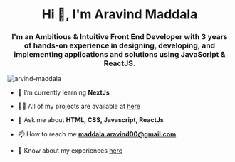 <h1 align="center">Hi 👋, I'm Aravind Maddala</h1>
<h3 align="center">I'm an Ambitious & Intuitive Front End Developer with 3 years of  hands-on experience in designing, developing, and implementing applications and solutions using JavaScript & ReactJS.</h3>

<p align="left"> <img src="https://komarev.com/ghpvc/?username=arvind-maddala&label=Profile%20views&color=0e75b6&style=flat" alt="arvind-maddala" /> </p>

- 🌱 I’m currently learning **NextJs**

- 👨‍💻 All of my projects are available at [here](https://aravind-maddala.netlify.app/)

- 💬 Ask me about **HTML, CSS, Javascript, ReactJs**

- 📫 How to reach me **maddala.aravind00@gmail.com**

- 📄 Know about my experiences [here](https://docs.google.com/document/d/1pWtvYfIPktTAsyT6S-sgVPQA6cnoZI4li_ITnt_Zp64/edit?usp=sharing)


